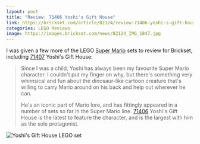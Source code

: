```yaml
---
layout: post
title: "Review: 71406 Yoshi's Gift House"
link: https://brickset.com/article/82124/review-71406-yoshi-s-gift-house
categories: LEGO Reviews
image: https://images.brickset.com/news/82124_IMG_1847.jpg
---
```


I was given a few more of the LEGO [Super Mario](https://brickset.com/news/category-Set-review/theme-Super-Mario) sets to review for Brickset, including [71407](https://brickset.com/article/82124/review-71406-yoshi-s-gift-house) Yoshi's Gift House:

> Since I was a child, Yoshi has always been my favourite Super Mario character. I couldn't put my finger on why, but there's something very whimsical and fun about the dinosaur-like cartoon creature that's willing to carry Mario around on his back and help out wherever he can.
>
> He's an iconic part of Mario lore, and has fittingly appeared in a number of sets so far in the Super Mario line. [71406](https://brickset.com/sets/71406-1) Yoshi's Gift House is the latest to feature the character, and is the largest with him as the sole protagonist.

![Yoshi's Gift House LEGO set](https://images.brickset.com/news/82124_IMG_1847.jpg)
